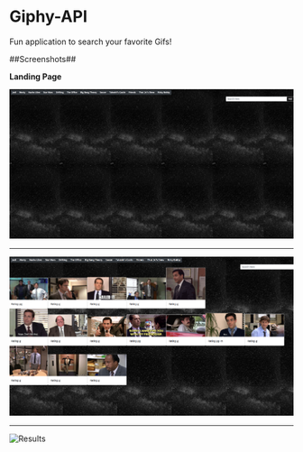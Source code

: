 # Giphy-API

Fun application to search your favorite Gifs!

##Screenshots##

**Landing Page**

![Login Page](./assets/images/landing.png "Home Page")

---------------------

![Search](./assets/images/gifsloaded.png "Results loaded")

---------------------

![Results](./assets/images/activegifs.gif "Gifs Active and running")
